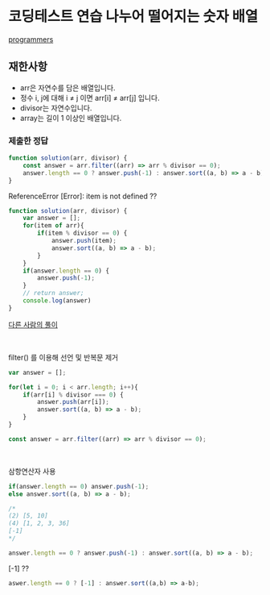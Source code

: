 # 코딩테스트 연습 나누어 떨어지는 숫자 배열

[programmers](https://programmers.co.kr/learn/courses/30/lessons/12910)

## 재한사항
- arr은 자연수를 담은 배열입니다.
- 정수 i, j에 대해 i ≠ j 이면 arr[i] ≠ arr[j] 입니다.
- divisor는 자연수입니다.
- array는 길이 1 이상인 배열입니다.


### 제출한 정답
```js
function solution(arr, divisor) {
    const answer = arr.filter((arr) => arr % divisor == 0);
    answer.length == 0 ? answer.push(-1) : answer.sort((a, b) => a - b);
}
```


ReferenceError [Error]: item is not defined ??
```js
function solution(arr, divisor) {
    var answer = [];
    for(item of arr){
        if(item % divisor == 0) {
            answer.push(item);
            answer.sort((a, b) => a - b);
        }
    }
    if(answer.length == 0) {
        answer.push(-1);
    }
    // return answer;
    console.log(answer)
}
```

[다른 사람의 풀이](https://programmers.co.kr/learn/courses/30/lessons/12910/solution_groups?language=javascript)

<br>

filter() 를 이용해 선언 및 반복문 제거

```js
var answer = [];

for(let i = 0; i < arr.length; i++){
    if(arr[i] % divisor === 0) {
        answer.push(arr[i]);
        answer.sort((a, b) => a - b);
    }
}
```

```js
const answer = arr.filter((arr) => arr % divisor == 0);
```
<br>

삼항연산자 사용
```js
if(answer.length == 0) answer.push(-1);
else answer.sort((a, b) => a - b);

/*
(2) [5, 10]
(4) [1, 2, 3, 36]
[-1]
*/
```
```js
answer.length == 0 ? answer.push(-1) : answer.sort((a, b) => a - b);
```

[-1] ??
```js
aswer.length == 0 ? [-1] : answer.sort((a,b) => a-b);
```
